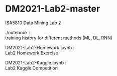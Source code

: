 # DM2021-Lab2-master
ISA5810 Data Mining Lab 2  
  
./notebook :  
training history for different methods (ML, DL, RNN)  
  
DM2021-Lab2-Homework.ipynb :  
Lab2 Homework Exercise  
  
DM2021-Lab2-Kaggle.ipynb :   
Lab2 Kaggle Competition  
